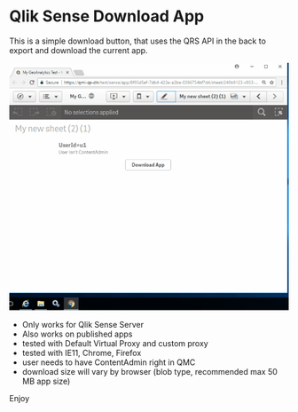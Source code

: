 # Qlik Sense Download App

This is a simple download button, that uses the QRS API in the back to export and download the current app.

<img src="https://github.com/ChristofSchwarz/Download_App/raw/master/downloadapp.gif" width="550"/>

* Only works for Qlik Sense Server
* Also works on published apps
* tested with Default Virtual Proxy and custom proxy
* tested with IE11, Chrome, Firefox 
* user needs to have ContentAdmin right in QMC
* download size will vary by browser (blob type, recommended max 50 MB app size)

Enjoy
